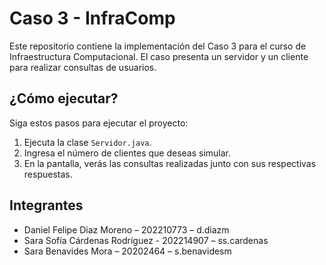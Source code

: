 # Caso 3 - InfraComp

Este repositorio contiene la implementación del Caso 3 para el curso de Infraestructura Computacional. El caso presenta un servidor y un cliente para realizar consultas de usuarios.

## ¿Cómo ejecutar?

Siga estos pasos para ejecutar el proyecto:

1. Ejecuta la clase `Servidor.java`.
2. Ingresa el número de clientes que deseas simular.
3. En la pantalla, verás las consultas realizadas junto con sus respectivas respuestas.


## Integrantes

- Daniel Felipe Diaz Moreno – 202210773 – d.diazm
- Sara Sofía Cárdenas Rodríguez - 202214907 – ss.cardenas
- Sara Benavides Mora – 20202464 – s.benavidesm
